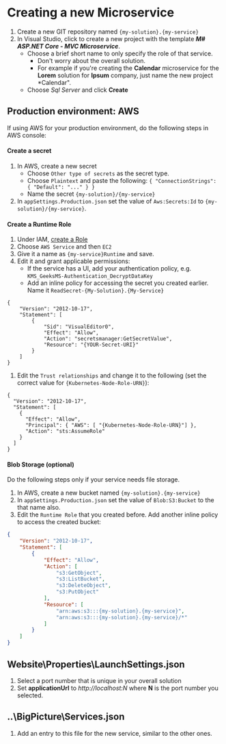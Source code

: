 # Creating a new Microservice

1. Create a new GIT repository named `{my-solution}.{my-service}`
1. In Visual Studio, click to create a new project with the template ***M# ASP.NET Core - MVC Microservice***.
   - Choose a brief short name to only specify the role of that service.
     - Don't worry about the overall solution.
     - For example if you're creating the **Calendar** microservice for the **Lorem** solution for **Ipsum** company, just name the new project *Calendar".
   - Choose *Sql Server* and click **Create**

## Production environment: AWS
If using AWS for your production environment, do the following steps in AWS console:

#### Create a secret
1. In AWS, create a new secret
   - Choose `Other type of secrets` as the secret type.
   - Choose `Plaintext` and paste the following: `{ "ConnectionStrings": { "Default": "..." } }`
   - Name the secret `{my-solution}/{my-service}`  
2. In `appSettings.Production.json` set the value of `Aws:Secrets:Id` to `{my-solution}/{my-service}`.


#### Create a Runtime Role 
1. Under IAM, [create a Role](https://console.aws.amazon.com/iam/home?region=eu-west-1#/roles)
1. Choose `AWS Service` and then `EC2`
1. Give it a name as `{my-service}Runtime` and save.
1. Edit it and grant applicable permissions:
   - If the service has a UI, add your authentication policy, e.g. `KMS_GeeksMS-Authentication_DecryptDataKey`   
   - Add an inline policy for accessing the secret you created earlier. Name it `ReadSecret-{My-Solution}.{My-Service}`
```
{
    "Version": "2012-10-17",
    "Statement": [
        {
            "Sid": "VisualEditor0",
            "Effect": "Allow",
            "Action": "secretsmanager:GetSecretValue",
            "Resource": "{YOUR-Secret-URI}"
        }
    ]
}
```
1. Edit the `Trust relationships` and change it to the following (set the correct value for `{Kubernetes-Node-Role-URN}`):
```
{
  "Version": "2012-10-17",
  "Statement": [
    {
      "Effect": "Allow",
      "Principal": { "AWS": [ "{Kubernetes-Node-Role-URN}"] },
      "Action": "sts:AssumeRole"
    }
  ]
}
```


#### Blob Storage (optional)
Do the following steps only if your service needs file storage.

1. In AWS, create a new bucket named `{my-solution}.{my-service}`
1. In `appSettings.Production.json` set the value of `Blob:S3:Bucket` to the that name also.
1. Edit the `Runtime Role` that you created before. Add another inline policy to access the created bucket:
```json
{
    "Version": "2012-10-17",
    "Statement": [
        {
            "Effect": "Allow",
            "Action": [
                "s3:GetObject",
                "s3:ListBucket",
                "s3:DeleteObject",
                "s3:PutObject"
            ],
            "Resource": [
                "arn:aws:s3:::{my-solution}.{my-service}",
                "arn:aws:s3:::{my-solution}.{my-service}/*"
            ]
        }
    ]
}
```

## Website\Properties\LaunchSettings.json

1. Select a port number that is unique in your overall solution
2. Set **applicationUrl** to *http://localhost:N* where **N** is the port number you selected.

## ..\BigPicture\Services.json

1. Add an entry to this file for the new service, similar to the other ones.
